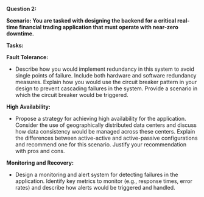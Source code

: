 **Question 2:**

**Scenario: You are tasked with designing the backend for a critical real-time financial trading application that must operate with near-zero downtime.**

**Tasks:**

**Fault Tolerance:**

* Describe how you would implement redundancy in this system to avoid single points of failure. Include both hardware and software redundancy measures.
  Explain how you would use the circuit breaker pattern in your design to prevent cascading failures in the system. Provide a scenario in which the circuit breaker would be triggered.

**High Availability:**

* Propose a strategy for achieving high availability for the application. Consider the use of geographically distributed data centers and discuss how data consistency would be managed across these centers.
  Explain the differences between active-active and active-passive configurations and recommend one for this scenario. Justify your recommendation with pros and cons.

**Monitoring and Recovery:**

* Design a monitoring and alert system for detecting failures in the application. Identify key metrics to monitor (e.g., response times, error rates) and describe how alerts would be triggered and handled.
